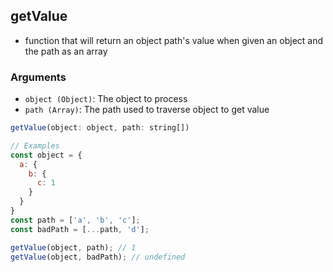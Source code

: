 ## getValue
- function that will return an object path's value when given an object and the path as an array

### Arguments
  - `object (Object)`: The object to process
  - `path (Array)`: The path used to traverse object to get value

```js
getValue(object: object, path: string[])

// Examples
const object = {
  a: {
    b: {
      c: 1
    }
  }
}
const path = ['a', 'b', 'c'];
const badPath = [...path, 'd'];

getValue(object, path); // 1
getValue(object, badPath); // undefined
```